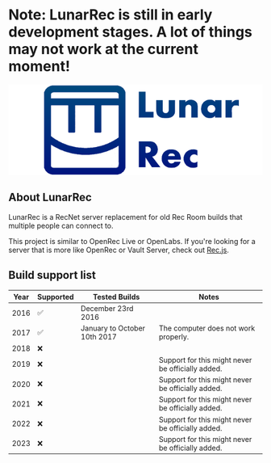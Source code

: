 # Note: LunarRec is still in early development stages. A lot of things may not work at the current moment!

<div align="center">
<img src="./readme/logo_text.png">
</div>

## About LunarRec

LunarRec is a RecNet server replacement for old Rec Room builds that multiple people can connect to. 

This project is similar to OpenRec Live or OpenLabs. If you're looking for a server that is more like OpenRec or Vault Server, check out [Rec.js](https://github.com/RealMCoded/Rec.js).

## Build support list

| Year | Supported | Tested Builds                  | Notes                                             |
|------|-----------|--------------------------------|---------------------------------------------------|
| 2016 | ✅         | December 23rd 2016           |                                                   |
| 2017 | ✅         | January to October 10th 2017 | The computer does not work properly.              |
| 2018 | ❌         |                              |                                                   |
| 2019 | ❌         |                              | Support for this might never be officially added. |
| 2020 | ❌         |                              | Support for this might never be officially added. |
| 2021 | ❌         |                              | Support for this might never be officially added. |
| 2022 | ❌         |                              | Support for this might never be officially added. |
| 2023 | ❌         |                              | Support for this might never be officially added. |

